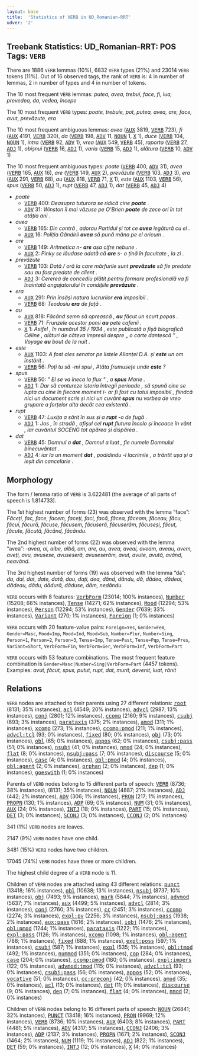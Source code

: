 ```yaml
---
layout: base
title:  'Statistics of VERB in UD_Romanian-RRT'
udver: '2'
---
```


## Treebank Statistics: UD_Romanian-RRT: POS Tags: `VERB`

There are 1886 `VERB` lemmas (10%), 6832 `VERB` types (21%) and 23014 `VERB` tokens (11%).
Out of 16 observed tags, the rank of `VERB` is: 4 in number of lemmas, 2 in number of types and 4 in number of tokens.

The 10 most frequent `VERB` lemmas: <em>putea, avea, trebui, face, fi, lua, prevedea, da, vedea, începe</em>

The 10 most frequent `VERB` types:  <em>poate, trebuie, pot, putea, avea, are, face, avut, prevăzute, era</em>

The 10 most frequent ambiguous lemmas: <em>avea</em> (<tt><a href="ro_rrt-pos-AUX.html">AUX</a></tt> 3819, <tt><a href="ro_rrt-pos-VERB.html">VERB</a></tt> 723), <em>fi</em> (<tt><a href="ro_rrt-pos-AUX.html">AUX</a></tt> 4191, <tt><a href="ro_rrt-pos-VERB.html">VERB</a></tt> 320), <em>da</em> (<tt><a href="ro_rrt-pos-VERB.html">VERB</a></tt> 198, <tt><a href="ro_rrt-pos-ADV.html">ADV</a></tt> 11, <tt><a href="ro_rrt-pos-NOUN.html">NOUN</a></tt> 1, <tt><a href="ro_rrt-pos-X.html">X</a></tt> 1), <em>duce</em> (<tt><a href="ro_rrt-pos-VERB.html">VERB</a></tt> 104, <tt><a href="ro_rrt-pos-NOUN.html">NOUN</a></tt> 1), <em>intra</em> (<tt><a href="ro_rrt-pos-VERB.html">VERB</a></tt> 92, <tt><a href="ro_rrt-pos-ADV.html">ADV</a></tt> 1), <em>vrea</em> (<tt><a href="ro_rrt-pos-AUX.html">AUX</a></tt> 549, <tt><a href="ro_rrt-pos-VERB.html">VERB</a></tt> 45), <em>raporta</em> (<tt><a href="ro_rrt-pos-VERB.html">VERB</a></tt> 27, <tt><a href="ro_rrt-pos-ADJ.html">ADJ</a></tt> 1), <em>obișnui</em> (<tt><a href="ro_rrt-pos-VERB.html">VERB</a></tt> 16, <tt><a href="ro_rrt-pos-ADJ.html">ADJ</a></tt> 1), <em>varia</em> (<tt><a href="ro_rrt-pos-VERB.html">VERB</a></tt> 15, <tt><a href="ro_rrt-pos-ADJ.html">ADJ</a></tt> 1), <em>alătura</em> (<tt><a href="ro_rrt-pos-VERB.html">VERB</a></tt> 10, <tt><a href="ro_rrt-pos-ADV.html">ADV</a></tt> 1)

The 10 most frequent ambiguous types:  <em>poate</em> (<tt><a href="ro_rrt-pos-VERB.html">VERB</a></tt> 400, <tt><a href="ro_rrt-pos-ADV.html">ADV</a></tt> 31), <em>avea</em> (<tt><a href="ro_rrt-pos-VERB.html">VERB</a></tt> 165, <tt><a href="ro_rrt-pos-AUX.html">AUX</a></tt> 16), <em>are</em> (<tt><a href="ro_rrt-pos-VERB.html">VERB</a></tt> 149, <tt><a href="ro_rrt-pos-AUX.html">AUX</a></tt> 2), <em>prevăzute</em> (<tt><a href="ro_rrt-pos-VERB.html">VERB</a></tt> 103, <tt><a href="ro_rrt-pos-ADJ.html">ADJ</a></tt> 3), <em>era</em> (<tt><a href="ro_rrt-pos-AUX.html">AUX</a></tt> 291, <tt><a href="ro_rrt-pos-VERB.html">VERB</a></tt> 68), <em>au</em> (<tt><a href="ro_rrt-pos-AUX.html">AUX</a></tt> 818, <tt><a href="ro_rrt-pos-VERB.html">VERB</a></tt> 71, <tt><a href="ro_rrt-pos-X.html">X</a></tt> 1), <em>este</em> (<tt><a href="ro_rrt-pos-AUX.html">AUX</a></tt> 1103, <tt><a href="ro_rrt-pos-VERB.html">VERB</a></tt> 56), <em>spus</em> (<tt><a href="ro_rrt-pos-VERB.html">VERB</a></tt> 50, <tt><a href="ro_rrt-pos-ADJ.html">ADJ</a></tt> 1), <em>rupt</em> (<tt><a href="ro_rrt-pos-VERB.html">VERB</a></tt> 47, <tt><a href="ro_rrt-pos-ADJ.html">ADJ</a></tt> 1), <em>dat</em> (<tt><a href="ro_rrt-pos-VERB.html">VERB</a></tt> 45, <tt><a href="ro_rrt-pos-ADJ.html">ADJ</a></tt> 4)


* <em>poate</em>
  * <tt><a href="ro_rrt-pos-VERB.html">VERB</a></tt> 400: <em>Deasupra tuturora se ridică cine <b>poate</b> .</em>
  * <tt><a href="ro_rrt-pos-ADV.html">ADV</a></tt> 31: <em>Winston îl mai văzuse pe O'Brien <b>poate</b> de zece ori în tot atâția ani .</em>
* <em>avea</em>
  * <tt><a href="ro_rrt-pos-VERB.html">VERB</a></tt> 165: <em>Din contră , adorau Partidul și tot ce <b>avea</b> legătură cu el .</em>
  * <tt><a href="ro_rrt-pos-AUX.html">AUX</a></tt> 16: <em>Poliția Gândirii <b>avea</b> să pună mâna pe el oricum .</em>
* <em>are</em>
  * <tt><a href="ro_rrt-pos-VERB.html">VERB</a></tt> 149: <em>Aritmetica n- <b>are</b> așa cifre nebune .</em>
  * <tt><a href="ro_rrt-pos-AUX.html">AUX</a></tt> 2: <em>Pinky se lăudase odată că <b>are</b> s- o țină în facultate , la zi .</em>
* <em>prevăzute</em>
  * <tt><a href="ro_rrt-pos-VERB.html">VERB</a></tt> 103: <em>Dată / oră la care mărfurile sunt <b>prevăzute</b> să fie predate sau au fost predate de client .</em>
  * <tt><a href="ro_rrt-pos-ADJ.html">ADJ</a></tt> 3: <em>Cererea de concediu plătit pentru formare profesională va fi înaintată angajatorului în condițiile <b>prevăzute</b> .</em>
* <em>era</em>
  * <tt><a href="ro_rrt-pos-AUX.html">AUX</a></tt> 291: <em>Prin însăși natura lucrurilor <b>era</b> imposibil .</em>
  * <tt><a href="ro_rrt-pos-VERB.html">VERB</a></tt> 68: <em>Teodosiu <b>era</b> de față .</em>
* <em>au</em>
  * <tt><a href="ro_rrt-pos-AUX.html">AUX</a></tt> 818: <em>Făcând semn să oprească , <b>au</b> făcut un scurt popas .</em>
  * <tt><a href="ro_rrt-pos-VERB.html">VERB</a></tt> 71: <em>Frunzele acestor pomi <b>au</b> pete cafenii .</em>
  * <tt><a href="ro_rrt-pos-X.html">X</a></tt> 1: <em>Astfel , în numărul 35 / 1934 , este publicată o fișă biografică Céline , alături de câteva impresii despre „ o carte dantescă ” , Voyage <b>au</b> bout de la nuit .</em>
* <em>este</em>
  * <tt><a href="ro_rrt-pos-AUX.html">AUX</a></tt> 1103: <em>A fost ales senator pe listele Alianței D.A. și <b>este</b> un om înstărit .</em>
  * <tt><a href="ro_rrt-pos-VERB.html">VERB</a></tt> 56: <em>Poți tu să -mi spui , Atâta frumusețe unde <b>este</b> ?</em>
* <em>spus</em>
  * <tt><a href="ro_rrt-pos-VERB.html">VERB</a></tt> 50: <em>" El se va îneca la flux " , a <b>spus</b> Marie .</em>
  * <tt><a href="ro_rrt-pos-ADJ.html">ADJ</a></tt> 1: <em>Dar să contureze istoria întregii perioade , să spună cine se lupta cu cine în fiecare moment i- ar fi fost cu totul imposibil , fiindcă nici un document scris și nici un cuvânt <b>spus</b> nu vorbea de vreo grupare a forțelor alta decât cea existentă .</em>
* <em>rupt</em>
  * <tt><a href="ro_rrt-pos-VERB.html">VERB</a></tt> 47: <em>Luxița a sărit în sus și a <b>rupt</b> -o de fugă .</em>
  * <tt><a href="ro_rrt-pos-ADJ.html">ADJ</a></tt> 1: <em>Jos , în stradă , afișul cel <b>rupt</b> flutura încolo și încoace în vânt , iar cuvântul SOCENG tot apărea și dispărea .</em>
* <em>dat</em>
  * <tt><a href="ro_rrt-pos-VERB.html">VERB</a></tt> 45: <em>Domnul a <b>dat</b> , Domnul a luat , fie numele Domnului binecuvântat .</em>
  * <tt><a href="ro_rrt-pos-ADJ.html">ADJ</a></tt> 4: <em>iar la un moment <b>dat</b> , podidindu -l lacrimile , a trântit ușa și a ieșit din cancelarie .</em>

## Morphology

The form / lemma ratio of `VERB` is 3.622481 (the average of all parts of speech is 1.814733).

The 1st highest number of forms (23) was observed with the lemma “face”: <em>Făceți, fac, face, facem, faceți, faci, facă, făcea, făceam, făceau, făcu, făcui, făcură, făcuse, făcusem, făcuseră, făcuserăm, făcuseși, făcut, făcute, făcută, făcând, făcându</em>.

The 2nd highest number of forms (22) was observed with the lemma “avea”: <em>-avea, ai, aibe, aibă, am, are, au, avea, aveai, aveam, aveau, avem, aveți, avu, avusese, avuseseră, avuseserăm, avut, avute, avută, având, neavând</em>.

The 3rd highest number of forms (19) was observed with the lemma “da”: <em>da, dai, dat, date, dată, dau, dați, dea, dând, dându, dă, dădea, dădeai, dădeau, dădu, dădură, dăduse, dăm, nedându</em>.

`VERB` occurs with 8 features: <tt><a href="ro_rrt-feat-VerbForm.html">VerbForm</a></tt> (23014; 100% instances), <tt><a href="ro_rrt-feat-Number.html">Number</a></tt> (15208; 66% instances), <tt><a href="ro_rrt-feat-Tense.html">Tense</a></tt> (14271; 62% instances), <tt><a href="ro_rrt-feat-Mood.html">Mood</a></tt> (12294; 53% instances), <tt><a href="ro_rrt-feat-Person.html">Person</a></tt> (12294; 53% instances), <tt><a href="ro_rrt-feat-Gender.html">Gender</a></tt> (7639; 33% instances), <tt><a href="ro_rrt-feat-Variant.html">Variant</a></tt> (270; 1% instances), <tt><a href="ro_rrt-feat-Foreign.html">Foreign</a></tt> (1; 0% instances)

`VERB` occurs with 20 feature-value pairs: `Foreign=Yes`, `Gender=Fem`, `Gender=Masc`, `Mood=Imp`, `Mood=Ind`, `Mood=Sub`, `Number=Plur`, `Number=Sing`, `Person=1`, `Person=2`, `Person=3`, `Tense=Imp`, `Tense=Past`, `Tense=Pqp`, `Tense=Pres`, `Variant=Short`, `VerbForm=Fin`, `VerbForm=Ger`, `VerbForm=Inf`, `VerbForm=Part`

`VERB` occurs with 53 feature combinations.
The most frequent feature combination is `Gender=Masc|Number=Sing|VerbForm=Part` (4457 tokens).
Examples: <em>avut, făcut, spus, putut, rupt, dat, murit, devenit, luat, rănit</em>


## Relations

`VERB` nodes are attached to their parents using 27 different relations: <tt><a href="ro_rrt-dep-root.html">root</a></tt> (8131; 35% instances), <tt><a href="ro_rrt-dep-acl.html">acl</a></tt> (4549; 20% instances), <tt><a href="ro_rrt-dep-advcl.html">advcl</a></tt> (2987; 13% instances), <tt><a href="ro_rrt-dep-conj.html">conj</a></tt> (2801; 12% instances), <tt><a href="ro_rrt-dep-ccomp.html">ccomp</a></tt> (2160; 9% instances), <tt><a href="ro_rrt-dep-csubj.html">csubj</a></tt> (693; 3% instances), <tt><a href="ro_rrt-dep-parataxis.html">parataxis</a></tt> (375; 2% instances), <tt><a href="ro_rrt-dep-amod.html">amod</a></tt> (311; 1% instances), <tt><a href="ro_rrt-dep-xcomp.html">xcomp</a></tt> (273; 1% instances), <tt><a href="ro_rrt-dep-ccomp-pmod.html">ccomp:pmod</a></tt> (211; 1% instances), <tt><a href="ro_rrt-dep-advcl-tcl.html">advcl:tcl</a></tt> (93; 0% instances), <tt><a href="ro_rrt-dep-fixed.html">fixed</a></tt> (80; 0% instances), <tt><a href="ro_rrt-dep-obj.html">obj</a></tt> (73; 0% instances), <tt><a href="ro_rrt-dep-obl.html">obl</a></tt> (65; 0% instances), <tt><a href="ro_rrt-dep-appos.html">appos</a></tt> (62; 0% instances), <tt><a href="ro_rrt-dep-csubj-pass.html">csubj:pass</a></tt> (51; 0% instances), <tt><a href="ro_rrt-dep-nsubj.html">nsubj</a></tt> (41; 0% instances), <tt><a href="ro_rrt-dep-nmod.html">nmod</a></tt> (24; 0% instances), <tt><a href="ro_rrt-dep-flat.html">flat</a></tt> (8; 0% instances), <tt><a href="ro_rrt-dep-nsubj-pass.html">nsubj:pass</a></tt> (7; 0% instances), <tt><a href="ro_rrt-dep-discourse.html">discourse</a></tt> (5; 0% instances), <tt><a href="ro_rrt-dep-case.html">case</a></tt> (4; 0% instances), <tt><a href="ro_rrt-dep-obl-pmod.html">obl:pmod</a></tt> (4; 0% instances), <tt><a href="ro_rrt-dep-obl-agent.html">obl:agent</a></tt> (2; 0% instances), <tt><a href="ro_rrt-dep-orphan.html">orphan</a></tt> (2; 0% instances), <tt><a href="ro_rrt-dep-dep.html">dep</a></tt> (1; 0% instances), <tt><a href="ro_rrt-dep-goeswith.html">goeswith</a></tt> (1; 0% instances)

Parents of `VERB` nodes belong to 15 different parts of speech: <tt><a href="ro_rrt-pos-VERB.html">VERB</a></tt> (8736; 38% instances),  (8131; 35% instances), <tt><a href="ro_rrt-pos-NOUN.html">NOUN</a></tt> (4887; 21% instances), <tt><a href="ro_rrt-pos-ADJ.html">ADJ</a></tt> (442; 2% instances), <tt><a href="ro_rrt-pos-ADV.html">ADV</a></tt> (306; 1% instances), <tt><a href="ro_rrt-pos-PRON.html">PRON</a></tt> (217; 1% instances), <tt><a href="ro_rrt-pos-PROPN.html">PROPN</a></tt> (130; 1% instances), <tt><a href="ro_rrt-pos-ADP.html">ADP</a></tt> (69; 0% instances), <tt><a href="ro_rrt-pos-NUM.html">NUM</a></tt> (31; 0% instances), <tt><a href="ro_rrt-pos-AUX.html">AUX</a></tt> (24; 0% instances), <tt><a href="ro_rrt-pos-INTJ.html">INTJ</a></tt> (18; 0% instances), <tt><a href="ro_rrt-pos-PART.html">PART</a></tt> (15; 0% instances), <tt><a href="ro_rrt-pos-DET.html">DET</a></tt> (3; 0% instances), <tt><a href="ro_rrt-pos-SCONJ.html">SCONJ</a></tt> (3; 0% instances), <tt><a href="ro_rrt-pos-CCONJ.html">CCONJ</a></tt> (2; 0% instances)

341 (1%) `VERB` nodes are leaves.

2147 (9%) `VERB` nodes have one child.

3481 (15%) `VERB` nodes have two children.

17045 (74%) `VERB` nodes have three or more children.

The highest child degree of a `VERB` node is 11.

Children of `VERB` nodes are attached using 43 different relations: <tt><a href="ro_rrt-dep-punct.html">punct</a></tt> (13418; 16% instances), <tt><a href="ro_rrt-dep-obl.html">obl</a></tt> (10638; 13% instances), <tt><a href="ro_rrt-dep-nsubj.html">nsubj</a></tt> (8737; 10% instances), <tt><a href="ro_rrt-dep-obj.html">obj</a></tt> (7493; 9% instances), <tt><a href="ro_rrt-dep-mark.html">mark</a></tt> (5844; 7% instances), <tt><a href="ro_rrt-dep-advmod.html">advmod</a></tt> (5637; 7% instances), <tt><a href="ro_rrt-dep-aux.html">aux</a></tt> (4499; 5% instances), <tt><a href="ro_rrt-dep-advcl.html">advcl</a></tt> (2814; 3% instances), <tt><a href="ro_rrt-dep-conj.html">conj</a></tt> (2760; 3% instances), <tt><a href="ro_rrt-dep-cc.html">cc</a></tt> (2451; 3% instances), <tt><a href="ro_rrt-dep-ccomp.html">ccomp</a></tt> (2274; 3% instances), <tt><a href="ro_rrt-dep-expl-pv.html">expl:pv</a></tt> (2256; 3% instances), <tt><a href="ro_rrt-dep-nsubj-pass.html">nsubj:pass</a></tt> (1938; 2% instances), <tt><a href="ro_rrt-dep-aux-pass.html">aux:pass</a></tt> (1616; 2% instances), <tt><a href="ro_rrt-dep-iobj.html">iobj</a></tt> (1476; 2% instances), <tt><a href="ro_rrt-dep-obl-pmod.html">obl:pmod</a></tt> (1244; 1% instances), <tt><a href="ro_rrt-dep-parataxis.html">parataxis</a></tt> (1222; 1% instances), <tt><a href="ro_rrt-dep-expl-pass.html">expl:pass</a></tt> (1126; 1% instances), <tt><a href="ro_rrt-dep-xcomp.html">xcomp</a></tt> (1098; 1% instances), <tt><a href="ro_rrt-dep-obl-agent.html">obl:agent</a></tt> (788; 1% instances), <tt><a href="ro_rrt-dep-fixed.html">fixed</a></tt> (688; 1% instances), <tt><a href="ro_rrt-dep-expl-poss.html">expl:poss</a></tt> (597; 1% instances), <tt><a href="ro_rrt-dep-csubj.html">csubj</a></tt> (587; 1% instances), <tt><a href="ro_rrt-dep-expl.html">expl</a></tt> (535; 1% instances), <tt><a href="ro_rrt-dep-obl-tmod.html">obl:tmod</a></tt> (492; 1% instances), <tt><a href="ro_rrt-dep-nummod.html">nummod</a></tt> (351; 0% instances), <tt><a href="ro_rrt-dep-cop.html">cop</a></tt> (284; 0% instances), <tt><a href="ro_rrt-dep-case.html">case</a></tt> (204; 0% instances), <tt><a href="ro_rrt-dep-ccomp-pmod.html">ccomp:pmod</a></tt> (180; 0% instances), <tt><a href="ro_rrt-dep-expl-impers.html">expl:impers</a></tt> (122; 0% instances), <tt><a href="ro_rrt-dep-advmod-tmod.html">advmod:tmod</a></tt> (115; 0% instances), <tt><a href="ro_rrt-dep-advcl-tcl.html">advcl:tcl</a></tt> (93; 0% instances), <tt><a href="ro_rrt-dep-csubj-pass.html">csubj:pass</a></tt> (56; 0% instances), <tt><a href="ro_rrt-dep-appos.html">appos</a></tt> (52; 0% instances), <tt><a href="ro_rrt-dep-vocative.html">vocative</a></tt> (51; 0% instances), <tt><a href="ro_rrt-dep-cc-preconj.html">cc:preconj</a></tt> (42; 0% instances), <tt><a href="ro_rrt-dep-amod.html">amod</a></tt> (35; 0% instances), <tt><a href="ro_rrt-dep-acl.html">acl</a></tt> (13; 0% instances), <tt><a href="ro_rrt-dep-det.html">det</a></tt> (11; 0% instances), <tt><a href="ro_rrt-dep-discourse.html">discourse</a></tt> (9; 0% instances), <tt><a href="ro_rrt-dep-dep.html">dep</a></tt> (7; 0% instances), <tt><a href="ro_rrt-dep-flat.html">flat</a></tt> (4; 0% instances), <tt><a href="ro_rrt-dep-nmod.html">nmod</a></tt> (2; 0% instances)

Children of `VERB` nodes belong to 16 different parts of speech: <tt><a href="ro_rrt-pos-NOUN.html">NOUN</a></tt> (26841; 32% instances), <tt><a href="ro_rrt-pos-PUNCT.html">PUNCT</a></tt> (13418; 16% instances), <tt><a href="ro_rrt-pos-PRON.html">PRON</a></tt> (9969; 12% instances), <tt><a href="ro_rrt-pos-VERB.html">VERB</a></tt> (8736; 10% instances), <tt><a href="ro_rrt-pos-AUX.html">AUX</a></tt> (6403; 8% instances), <tt><a href="ro_rrt-pos-PART.html">PART</a></tt> (4481; 5% instances), <tt><a href="ro_rrt-pos-ADV.html">ADV</a></tt> (4317; 5% instances), <tt><a href="ro_rrt-pos-CCONJ.html">CCONJ</a></tt> (2406; 3% instances), <tt><a href="ro_rrt-pos-ADP.html">ADP</a></tt> (2137; 3% instances), <tt><a href="ro_rrt-pos-PROPN.html">PROPN</a></tt> (1671; 2% instances), <tt><a href="ro_rrt-pos-SCONJ.html">SCONJ</a></tt> (1464; 2% instances), <tt><a href="ro_rrt-pos-NUM.html">NUM</a></tt> (1119; 1% instances), <tt><a href="ro_rrt-pos-ADJ.html">ADJ</a></tt> (822; 1% instances), <tt><a href="ro_rrt-pos-DET.html">DET</a></tt> (59; 0% instances), <tt><a href="ro_rrt-pos-INTJ.html">INTJ</a></tt> (12; 0% instances), <tt><a href="ro_rrt-pos-X.html">X</a></tt> (4; 0% instances)

